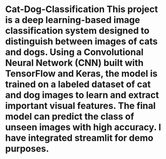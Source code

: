 # Cat-Dog-Classification This project is a deep learning-based image classification system designed to distinguish between images of cats and dogs. Using a Convolutional Neural Network (CNN) built with TensorFlow and Keras, the model is trained on a labeled dataset of cat and dog images to learn and extract important visual features. The final model can predict the class of unseen images with high accuracy. I have integrated streamlit for demo purposes.                      
